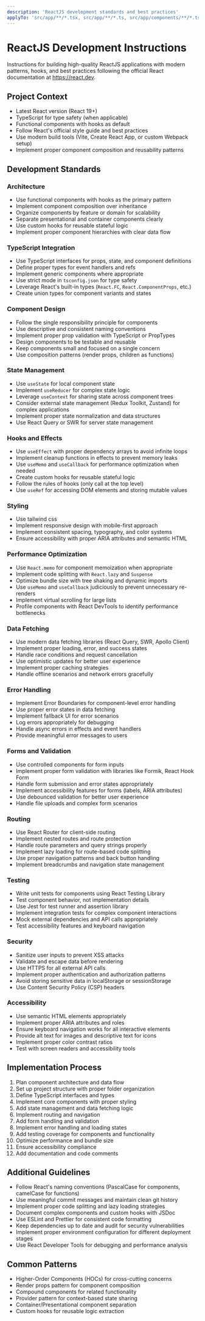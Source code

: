 ```yaml
---
description: 'ReactJS development standards and best practices'
applyTo: 'src/app/**/*.tsx, src/app/**/*.ts, src/app/components/**/*.tsx, src/components/**/*.tsx, src/components/**/*.ts, src/hooks/**/*.ts, src/hooks/**/*.tsx'
---
```


# ReactJS Development Instructions

Instructions for building high-quality ReactJS applications with modern patterns, hooks, and best practices following the official React documentation at https://react.dev.

## Project Context
- Latest React version (React 19+)
- TypeScript for type safety (when applicable)
- Functional components with hooks as default
- Follow React's official style guide and best practices
- Use modern build tools (Vite, Create React App, or custom Webpack setup)
- Implement proper component composition and reusability patterns

## Development Standards

### Architecture
- Use functional components with hooks as the primary pattern
- Implement component composition over inheritance
- Organize components by feature or domain for scalability
- Separate presentational and container components clearly
- Use custom hooks for reusable stateful logic
- Implement proper component hierarchies with clear data flow

### TypeScript Integration
- Use TypeScript interfaces for props, state, and component definitions
- Define proper types for event handlers and refs
- Implement generic components where appropriate
- Use strict mode in `tsconfig.json` for type safety
- Leverage React's built-in types (`React.FC`, `React.ComponentProps`, etc.)
- Create union types for component variants and states

### Component Design
- Follow the single responsibility principle for components
- Use descriptive and consistent naming conventions
- Implement proper prop validation with TypeScript or PropTypes
- Design components to be testable and reusable
- Keep components small and focused on a single concern
- Use composition patterns (render props, children as functions)

### State Management
- Use `useState` for local component state
- Implement `useReducer` for complex state logic
- Leverage `useContext` for sharing state across component trees
- Consider external state management (Redux Toolkit, Zustand) for complex applications
- Implement proper state normalization and data structures
- Use React Query or SWR for server state management

### Hooks and Effects
- Use `useEffect` with proper dependency arrays to avoid infinite loops
- Implement cleanup functions in effects to prevent memory leaks
- Use `useMemo` and `useCallback` for performance optimization when needed
- Create custom hooks for reusable stateful logic
- Follow the rules of hooks (only call at the top level)
- Use `useRef` for accessing DOM elements and storing mutable values

### Styling
- Use tailwind css
- Implement responsive design with mobile-first approach
- Implement consistent spacing, typography, and color systems
- Ensure accessibility with proper ARIA attributes and semantic HTML

### Performance Optimization
- Use `React.memo` for component memoization when appropriate
- Implement code splitting with `React.lazy` and `Suspense`
- Optimize bundle size with tree shaking and dynamic imports
- Use `useMemo` and `useCallback` judiciously to prevent unnecessary re-renders
- Implement virtual scrolling for large lists
- Profile components with React DevTools to identify performance bottlenecks

### Data Fetching
- Use modern data fetching libraries (React Query, SWR, Apollo Client)
- Implement proper loading, error, and success states
- Handle race conditions and request cancellation
- Use optimistic updates for better user experience
- Implement proper caching strategies
- Handle offline scenarios and network errors gracefully

### Error Handling
- Implement Error Boundaries for component-level error handling
- Use proper error states in data fetching
- Implement fallback UI for error scenarios
- Log errors appropriately for debugging
- Handle async errors in effects and event handlers
- Provide meaningful error messages to users

### Forms and Validation
- Use controlled components for form inputs
- Implement proper form validation with libraries like Formik, React Hook Form
- Handle form submission and error states appropriately
- Implement accessibility features for forms (labels, ARIA attributes)
- Use debounced validation for better user experience
- Handle file uploads and complex form scenarios

### Routing
- Use React Router for client-side routing
- Implement nested routes and route protection
- Handle route parameters and query strings properly
- Implement lazy loading for route-based code splitting
- Use proper navigation patterns and back button handling
- Implement breadcrumbs and navigation state management

### Testing
- Write unit tests for components using React Testing Library
- Test component behavior, not implementation details
- Use Jest for test runner and assertion library
- Implement integration tests for complex component interactions
- Mock external dependencies and API calls appropriately
- Test accessibility features and keyboard navigation

### Security
- Sanitize user inputs to prevent XSS attacks
- Validate and escape data before rendering
- Use HTTPS for all external API calls
- Implement proper authentication and authorization patterns
- Avoid storing sensitive data in localStorage or sessionStorage
- Use Content Security Policy (CSP) headers

### Accessibility
- Use semantic HTML elements appropriately
- Implement proper ARIA attributes and roles
- Ensure keyboard navigation works for all interactive elements
- Provide alt text for images and descriptive text for icons
- Implement proper color contrast ratios
- Test with screen readers and accessibility tools

## Implementation Process
1. Plan component architecture and data flow
2. Set up project structure with proper folder organization
3. Define TypeScript interfaces and types
4. Implement core components with proper styling
5. Add state management and data fetching logic
6. Implement routing and navigation
7. Add form handling and validation
8. Implement error handling and loading states
9. Add testing coverage for components and functionality
10. Optimize performance and bundle size
11. Ensure accessibility compliance
12. Add documentation and code comments

## Additional Guidelines
- Follow React's naming conventions (PascalCase for components, camelCase for functions)
- Use meaningful commit messages and maintain clean git history
- Implement proper code splitting and lazy loading strategies
- Document complex components and custom hooks with JSDoc
- Use ESLint and Prettier for consistent code formatting
- Keep dependencies up to date and audit for security vulnerabilities
- Implement proper environment configuration for different deployment stages
- Use React Developer Tools for debugging and performance analysis

## Common Patterns
- Higher-Order Components (HOCs) for cross-cutting concerns
- Render props pattern for component composition
- Compound components for related functionality
- Provider pattern for context-based state sharing
- Container/Presentational component separation
- Custom hooks for reusable logic extraction
